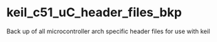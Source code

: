 # keil_c51_uC_header_files_bkp
Back up of all microcontroller arch specific header files for use with keil
